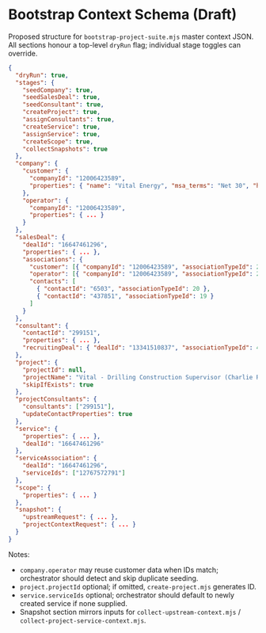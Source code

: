 # Bootstrap Context Schema (Draft)

Proposed structure for `bootstrap-project-suite.mjs` master context JSON. All sections honour a top-level `dryRun` flag; individual stage toggles can override.

```json
{
  "dryRun": true,
  "stages": {
    "seedCompany": true,
    "seedSalesDeal": true,
    "seedConsultant": true,
    "createProject": true,
    "assignConsultants": true,
    "createService": true,
    "assignService": true,
    "createScope": true,
    "collectSnapshots": true
  },
  "company": {
    "customer": {
      "companyId": "12006423589",
      "properties": { "name": "Vital Energy", "msa_terms": "Net 30", "hj_taxable": "N" }
    },
    "operator": {
      "companyId": "12006423589",
      "properties": { ... }
    }
  },
  "salesDeal": {
    "dealId": "16647461296",
    "properties": { ... },
    "associations": {
      "customer": [{ "companyId": "12006423589", "associationTypeId": 207 }],
      "operator": [{ "companyId": "12006423589", "associationTypeId": 205 }],
      "contacts": [
        { "contactId": "6503", "associationTypeId": 20 },
        { "contactId": "437851", "associationTypeId": 19 }
      ]
    }
  },
  "consultant": {
    "contactId": "299151",
    "properties": { ... },
    "recruitingDeal": { "dealId": "13341510837", "associationTypeId": 4 }
  },
  "project": {
    "projectId": null,
    "projectName": "Vital - Drilling Construction Supervisor (Charlie Replacement)",
    "skipIfExists": true
  },
  "projectConsultants": {
    "consultants": ["299151"],
    "updateContactProperties": true
  },
  "service": {
    "properties": { ... },
    "dealId": "16647461296"
  },
  "serviceAssociation": {
    "dealId": "16647461296",
    "serviceIds": ["12767572791"]
  },
  "scope": {
    "properties": { ... }
  },
  "snapshot": {
    "upstreamRequest": { ... },
    "projectContextRequest": { ... }
  }
}
```

Notes:
- `company.operator` may reuse customer data when IDs match; orchestrator should detect and skip duplicate seeding.
- `project.projectId` optional; if omitted, `create-project.mjs` generates ID.
- `service.serviceIds` optional; orchestrator should default to newly created service if none supplied.
- Snapshot section mirrors inputs for `collect-upstream-context.mjs` / `collect-project-service-context.mjs`.
